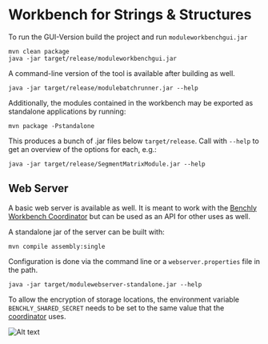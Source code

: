 

# Workbench for Strings & Structures

To run the GUI-Version build the project and run `moduleworkbenchgui.jar`

```
mvn clean package
java -jar target/release/moduleworkbenchgui.jar
```

A command-line version of the tool is available after building as well.

```
java -jar target/release/modulebatchrunner.jar --help
```

Additionally, the modules contained in the workbench may be exported as standalone applications by running:

```
mvn package -Pstandalone
```

This produces a bunch of .jar files below `target/release`. Call with `--help` to get an overview of the options for each, e.g.:

```
java -jar target/release/SegmentMatrixModule.jar --help
```

## Web Server

A basic web server is available as well. It is meant to work with the [Benchly Workbench Coordinator](https://github.com/spinfo/benchly) but can be used as an API for other uses as well.

A standalone jar of the server can be built with:

```
mvn compile assembly:single
```

Configuration is done via the command line or a `webserver.properties` file in the path.

```
java -jar target/modulewebserver-standalone.jar --help
```

To allow the encryption of storage locations, the environment variable `BENCHLY_SHARED_SECRET` needs to be set to the same value that the [coordinator](https://github.com/spinfo/benchly) uses.


![Alt text](http://www.spinfo.phil-fak.uni-koeln.de/sites/spinfo/_processed_/csm_UoC_Logo_mit_Excellent_Schriftzug_blau_19befdf80a.jpg)
